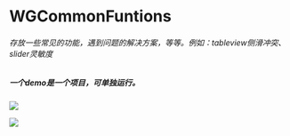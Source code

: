 # WGCommonFuntions
###### 存放一些常见的功能，遇到问题的解决方案，等等。例如：tableview侧滑冲突、slider灵敏度

##### 一个demo是一个项目，可单独运行。

![](https://github.com/wanggang1128/WGCommonFuntions/raw/master/解决scrollView上tableView侧滑/demo01.gif)

![](https://github.com/wanggang1128/WGCommonFuntions/raw/master/提高UISlider灵敏度/demo02.gif)
